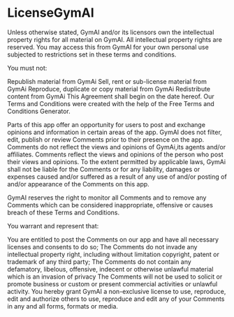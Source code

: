 # LicenseGymAI

Unless otherwise stated, GymAI and/or its licensors own the intellectual property rights for all material on GymAI. All intellectual property rights are reserved. You may access this from GymAI for your own personal use subjected to restrictions set in these terms and conditions.

You must not:

Republish material from GymAi Sell, rent or sub-license material from GymAi Reproduce, duplicate or copy material from GymAi Redistribute content from GymAi This Agreement shall begin on the date hereof. Our Terms and Conditions were created with the help of the Free Terms and Conditions Generator.

Parts of this app offer an opportunity for users to post and exchange opinions and information in certain areas of the app. GymAI does not filter, edit, publish or review Comments prior to their presence on the app. Comments do not reflect the views and opinions of GymAi,its agents and/or affiliates. Comments reflect the views and opinions of the person who post their views and opinions. To the extent permitted by applicable laws, GymAi shall not be liable for the Comments or for any liability, damages or expenses caused and/or suffered as a result of any use of and/or posting of and/or appearance of the Comments on this app.

GymAI reserves the right to monitor all Comments and to remove any Comments which can be considered inappropriate, offensive or causes breach of these Terms and Conditions.

You warrant and represent that:

You are entitled to post the Comments on our app and have all necessary licenses and consents to do so; The Comments do not invade any intellectual property right, including without limitation copyright, patent or trademark of any third party; The Comments do not contain any defamatory, libelous, offensive, indecent or otherwise unlawful material which is an invasion of privacy The Comments will not be used to solicit or promote business or custom or present commercial activities or unlawful activity. You hereby grant GymAI a non-exclusive license to use, reproduce, edit and authorize others to use, reproduce and edit any of your Comments in any and all forms, formats or media.
